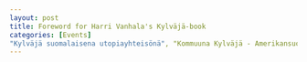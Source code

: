 ```yaml
---
layout: post
title: Foreword for Harri Vanhala's Kylväjä-book
categories: [Events]
"Kylväjä suomalaisena utopiayhteisönä", "Kommuuna Kylväjä - Amerikansuomalainen kolhoosi Donin aroilla". Migration Institute of Finland 2021.
---
```

